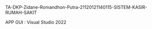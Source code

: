 TA-DKP-Zidane-Romandhon-Putra-21120121140115-SISTEM-KASIR-RUMAH-SAKIT

APP GUI : Visual Studio 2022
